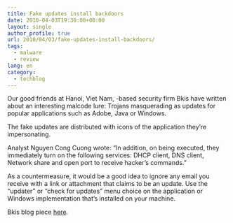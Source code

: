 ```yaml
---
title: Fake updates install backdoors
date: 2010-04-03T19:30:00+00:00
layout: single
author_profile: true
url: 2010/04/03/fake-updates-install-backdoors/
tags:
  - malware
  - review
lang: en
category: 
  - techblog
---
```

Our good friends at Hanoi, Viet Nam, -based security firm Bkis have written about an interesting malcode lure: Trojans masquerading as updates for popular applications such as Adobe, Java or Windows.

The fake updates are distributed with icons of the application they’re impersonating.

Analyst Nguyen Cong Cuong wrote: “In addition, on being executed, they immediately turn on the following services: DHCP client, DNS client, Network share and open port to receive hacker’s commands.”

As a countermeasure, it would be a good idea to ignore any email you receive with a link or attachment that claims to be an update. Use the “updater” or “check for updates” menu choice on the application or Windows implementation that’s installed on your machine.

Bkis blog piece [here](http://blog.bkis.com/en/malware-faking-adobe-update/).